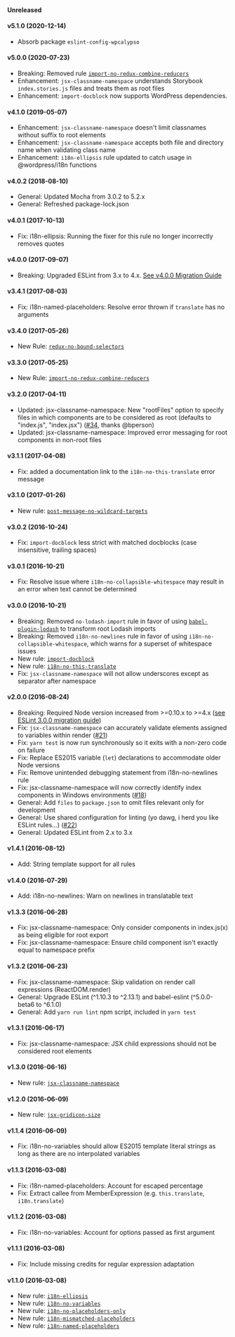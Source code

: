 #### Unreleased

#### v5.1.0 (2020-12-14)

- Absorb package `eslint-config-wpcalypso`

#### v5.0.0 (2020-07-23)

- Breaking: Removed rule [`import-no-redux-combine-reducers`](docs/rules/import-no-redux-combine-reducers.md)
- Enhancement: `jsx-classname-namespace` understands Storybook `index.stories.js` files and treats them as root files
- Enhancement: `import-docblock` now supports WordPress dependencies.

#### v4.1.0 (2019-05-07)

- Enhancement: `jsx-classname-namespace` doesn't limit classnames without suffix to root elements
- Enhancement: `jsx-classname-namespace` accepts both file and directory name when validating class name
- Enhancement: `i18n-ellipsis` rule updated to catch usage in @wordpress/i18n functions

#### v4.0.2 (2018-08-10)

- General: Updated Mocha from 3.0.2 to 5.2.x
- General: Refreshed package-lock.json

#### v4.0.1 (2017-10-13)

- Fix: i18n-ellipsis: Running the fixer for this rule no longer incorrectly removes quotes

#### v4.0.0 (2017-09-07)

- Breaking: Upgraded ESLint from 3.x to 4.x. [See v4.0.0 Migration Guide](https://eslint.org/docs/user-guide/migrating-to-4.0.0)

#### v3.4.1 (2017-08-03)

- Fix: i18n-named-placeholders: Resolve error thrown if `translate` has no arguments

#### v3.4.0 (2017-05-26)

- New Rule: [`redux-no-bound-selectors`](docs/rules/redux-no-bound-selectors.md)

#### v3.3.0 (2017-05-25)

- New Rule: [`import-no-redux-combine-reducers`](docs/rules/import-no-redux-combine-reducers.md)

#### v3.2.0 (2017-04-11)

- Updated: jsx-classname-namespace: New "rootFiles" option to specify files in which components are to be considered as root (defaults to "index.js", "index.jsx") ([#34](https://github.com/Automattic/eslint-plugin-wpcalypso/pull/34), thanks @bperson)
- Updated: jsx-classname-namespace: Improved error messaging for root components in non-root files

#### v3.1.1 (2017-04-08)

- Fix: added a documentation link to the `i18n-no-this-translate` error message

#### v3.1.0 (2017-01-26)

- New rule: [`post-message-no-wildcard-targets`](docs/rules/post-message-no-wildcard-targets.md)

#### v3.0.2 (2016-10-24)

- Fix: `import-docblock` less strict with matched docblocks (case insensitive, trailing spaces)

#### v3.0.1 (2016-10-21)

- Fix: Resolve issue where `i18n-no-collapsible-whitespace` may result in an error when text cannot be determined

#### v3.0.0 (2016-10-21)

- Breaking: Removed `no-lodash-import` rule in favor of using [`babel-plugin-lodash`](https://github.com/lodash/babel-plugin-lodash) to transform root Lodash imports
- Breaking: Removed `i18n-no-newlines` rule in favor of using `i18n-no-collapsible-whitespace`, which warns for a superset of whitespace issues
- New rule: [`import-docblock`](docs/rules/import-docblock.md)
- New rule: [`i18n-no-this-translate`](docs/rules/i18n-no-this-translate.md)
- Fix: `jsx-classname-namespace` will not allow underscores except as separator after namespace

#### v2.0.0 (2016-08-24)

- Breaking: Required Node version increased from >=0.10.x to >=4.x ([see ESLint 3.0.0 migration guide](http://eslint.org/docs/user-guide/migrating-to-3.0.0))
- Fix: `jsx-classname-namespace` can accurately validate elements assigned to variables within render ([#21](https://github.com/Automattic/eslint-plugin-wpcalypso/pull/21))
- Fix: `yarn test` is now run synchronously so it exits with a non-zero code on failure
- Fix: Replace ES2015 variable (`let`) declarations to accommodate older Node versions
- Fix: Remove unintended debugging statement from i18n-no-newlines rule
- Fix: jsx-classname-namespace will now correctly identify index components in Windows environments ([#18](https://github.com/Automattic/eslint-plugin-wpcalypso/pull/18))
- General: Add `files` to `package.json` to omit files relevant only for development
- General: Use shared configuration for linting (yo dawg, i herd you like ESLint rules...) ([#22](https://github.com/Automattic/eslint-plugin-wpcalypso/pull/22))
- General: Updated ESLint from 2.x to 3.x

#### v1.4.1 (2016-08-12)

- Add: String template support for all rules

#### v1.4.0 (2016-07-29)

- Add: i18n-no-newlines: Warn on newlines in translatable text

#### v1.3.3 (2016-06-28)

- Fix: jsx-classname-namespace: Only consider components in index.js(x) as being eligible for root export
- Fix: jsx-classname-namespace: Ensure child component isn't exactly equal to namespace prefix

#### v1.3.2 (2016-06-23)

- Fix: jsx-classname-namespace: Skip validation on render call expressions (ReactDOM.render)
- General: Upgrade ESLint (^1.10.3 to ^2.13.1) and babel-eslint (^5.0.0-beta6 to ^6.1.0)
- General: Add `yarn run lint` npm script, included in `yarn test`

#### v1.3.1 (2016-06-17)

- Fix: jsx-classname-namespace: JSX child expressions should not be considered root elements

#### v1.3.0 (2016-06-16)

- New rule: [`jsx-classname-namespace`](docs/rules/jsx-classname-namespace.md)

#### v1.2.0 (2016-06-09)

- New rule: [`jsx-gridicon-size`](docs/rules/jsx-gridicon-size.md)

#### v1.1.4 (2016-06-09)

- Fix: i18n-no-variables should allow ES2015 template literal strings as long as there are no interpolated variables

#### v1.1.3 (2016-03-08)

- Fix: i18n-named-placeholders: Account for escaped percentage
- Fix: Extract callee from MemberExpression (e.g. `this.translate`, `i18n.translate`)

#### v1.1.2 (2016-03-08)

- Fix: i18n-no-variables: Account for options passed as first argument

#### v1.1.1 (2016-03-08)

- Fix: Include missing credits for regular expression adaptation

#### v1.1.0 (2016-03-08)

- New rule: [`i18n-ellipsis`](docs/rules/i18n-ellipsis.md)
- New rule: [`i18n-no-variables`](docs/rules/i18n-no-variables.md)
- New rule: [`i18n-no-placeholders-only`](docs/rules/i18n-no-placeholders-only.md)
- New rule: [`i18n-mismatched-placeholders`](docs/rules/i18n-mismatched-placeholders.md)
- New rule: [`i18n-named-placeholders`](docs/rules/i18n-named-placeholders.md)
